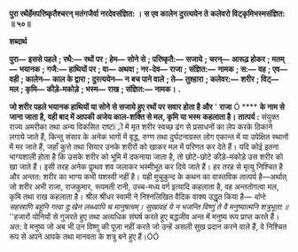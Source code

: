 **पुरा रथैर्हेमपरिष्कृतैश्चरन्** **मतंगजैर्वा नरदेवसंज्ञित: ।** **स एव कालेन दुरत्ययेन ते** **कलेवरो विट्कृमिभस्मसंज्ञित: ॥ ५०॥** 

**शब्दार्थ** 

**पुरा—** **इससे पहले** **; रथै:—** **रथों पर** **; हेम—** **सोने से** **; परिष्कृतै:—** **सजाये** **; चरन्—** **आरूढ़ होकर** **; मतम्—** **भयानक** **; गजै:—** **हाथियों पर** **; वा—** **अथवा** **; नर-देव—** **राजा** **; संज्ञित:—** **नामक** **; स:—** **वह** **; एव—** **वही** **; कालेन—** **काल के द्वारा** **; दुरत्ययेन—** **न** **बच पाने वाले** **; ते—** **तुश्हारा** **; कलेवर:—** **शरीर** **; विट्—** **मल** **; कृमि—** **कीड़े-मकोड़े** **; भस्म—** **राख** **; संज्ञित:—** **नामक।** **.** 

**जो शरीर पहले भयानक हाथियों या सोने से सजाये हुए रथों पर सवार होता है और** ' **राजा** Ó **** **के नाम से जाना जाता है, वही बाद में आपकी अजेय काल-शक्ति से मल, कृमि या भस्म** **कहलाता है।** **तात्पर्य :** संयुक्त राज्य अमरीका तथा अन्य विकसित राष्टï्रों में मृत शरीर स्वच्छ ढंग से प्रसाधनों का लेप करके ठिकाने लगाये जाते हैं, किन्तु संसार के अनेक भागों में वृद्ध, रुग्ण तथा दुर्घटनाग्रस्त लोग एकान्त में या उपेक्षित स्थानों में मर जाते हैं, जहाँ कुत्ते तथा सियार उनके शरीरों को खाकर मल में परिणत कर देते हैं। यदि कोई इतना भाग्यशाली होता है कि उसके शरीर को भूमि में दफनाया जाता है, तो छोटे-छोटे कीड़े-मकोड़े उस शरीर को खा जाते हैं। इसी तरह अनेक पाॢथव शव जलाकर भस्मीभूत कर दिये जाते हैं। हर तरह से मृत्यु निश्चित है और अन्तत: शरीर का भाग्य कभी यशस्वी नहीं है। यही मुचुकुन्द के कथन का वास्तविक तात्पर्य है—अर्थात् जो शरीर अभी राजा, राजकुमार, रूपमती रानी, उच्च-मध्य वर्ग इत्यादि कहलाता है, वह अन्ततोगत्वा मल, कृमि तथा राख कहलाता है। श्रील श्रीधर स्वामी ने निश्नलिखित वैदिक वाक्य उद्धृत किया है— *योने: सहस्राणि बहूनि गत्वा* *दु:खेन लब्ध्वापि च मानुषत्वम्।* *सुखावहं ये न भजन्ति विष्णुं* *ते वै मनुष्यात्मनि शत्रुभूता:॥* ''हजारों योनियों से गुजरते हुए तथा अत्यधिक संघर्ष करते हुए बद्धजीव अन्त में मनुष्य रूप प्राप्त करते हैं। अत: वे मनुष्य जो अब भी उन विष्णु की पूजा नहीं करते जो उन्हें असली सुख प्रदान करने वाले हैं, वे निश्चित रूप से अपने आपके तथा मानवता के शत्रु बने हुए हैं।ÓÓ  